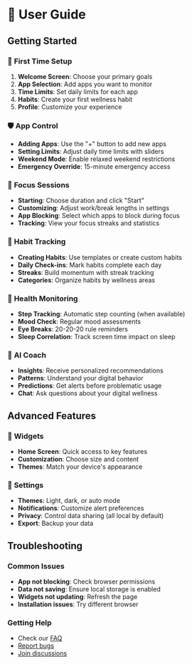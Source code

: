 # 📖 User Guide

## Getting Started

### 🎯 **First Time Setup**
1. **Welcome Screen**: Choose your primary goals
2. **App Selection**: Add apps you want to monitor
3. **Time Limits**: Set daily limits for each app
4. **Habits**: Create your first wellness habit
5. **Profile**: Customize your experience

### 🛡️ **App Control**
- **Adding Apps**: Use the "+" button to add new apps
- **Setting Limits**: Adjust daily time limits with sliders
- **Weekend Mode**: Enable relaxed weekend restrictions
- **Emergency Override**: 15-minute emergency access

### 🎯 **Focus Sessions**
- **Starting**: Choose duration and click "Start"
- **Customizing**: Adjust work/break lengths in settings
- **App Blocking**: Select which apps to block during focus
- **Tracking**: View your focus streaks and statistics

### 📅 **Habit Tracking**
- **Creating Habits**: Use templates or create custom habits
- **Daily Check-ins**: Mark habits complete each day
- **Streaks**: Build momentum with streak tracking
- **Categories**: Organize habits by wellness areas

### 💚 **Health Monitoring**
- **Step Tracking**: Automatic step counting (when available)
- **Mood Check**: Regular mood assessments
- **Eye Breaks**: 20-20-20 rule reminders
- **Sleep Correlation**: Track screen time impact on sleep

### 🤖 **AI Coach**
- **Insights**: Receive personalized recommendations
- **Patterns**: Understand your digital behavior
- **Predictions**: Get alerts before problematic usage
- **Chat**: Ask questions about your digital wellness

## Advanced Features

### 📱 **Widgets**
- **Home Screen**: Quick access to key features
- **Customization**: Choose size and content
- **Themes**: Match your device's appearance

### 🔧 **Settings**
- **Themes**: Light, dark, or auto mode
- **Notifications**: Customize alert preferences
- **Privacy**: Control data sharing (all local by default)
- **Export**: Backup your data

## Troubleshooting

### **Common Issues**
- **App not blocking**: Check browser permissions
- **Data not saving**: Ensure local storage is enabled
- **Widgets not updating**: Refresh the page
- **Installation issues**: Try different browser

### **Getting Help**
- Check our [FAQ](https://github.com/yourusername/mindguard-app/wiki/FAQ)
- [Report bugs](https://github.com/yourusername/mindguard-app/issues)
- [Join discussions](https://github.com/yourusername/mindguard-app/discussions)

